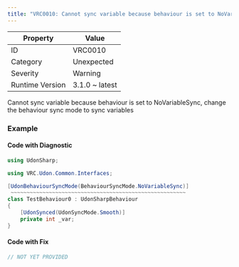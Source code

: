 ```yaml
---
title: "VRC0010: Cannot sync variable because behaviour is set to NoVariableSync, change the behaviour sync mode to sync variables"
---
```


| Property        | Value          |
| --------------- | -------------- |
| ID              | VRC0010        |
| Category        | Unexpected     |
| Severity        | Warning        |
| Runtime Version | 3.1.0 ~ latest |

Cannot sync variable because behaviour is set to NoVariableSync, change the behaviour sync mode to sync variables

### Example

#### Code with Diagnostic

```csharp
using UdonSharp;

using VRC.Udon.Common.Interfaces;

[UdonBehaviourSyncMode(BehaviourSyncMode.NoVariableSync)]
 ~~~~~~~~~~~~~~~~~~~~~~~~~~~~~~~~~~~~~~~~~~~~~~~~~~~~~~~
class TestBehaviour0 : UdonSharpBehaviour
{
    [UdonSynced(UdonSyncMode.Smooth)]
    private int _var;
}
```

#### Code with Fix

```csharp
// NOT YET PROVIDED
```
